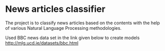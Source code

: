 # News articles classifier

The project is to classify news articles based on the contents with the help of various Natural Language Processing methodologies.

Used BBC news data set in the link given below to create models
http://mlg.ucd.ie/datasets/bbc.html

